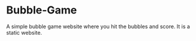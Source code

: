 # Bubble-Game
A simple bubble game website where you hit the bubbles and score.
It is a static website.
